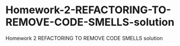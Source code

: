 # Homework-2-REFACTORING-TO-REMOVE-CODE-SMELLS-solution
Homework 2 REFACTORING TO REMOVE CODE SMELLS solution
